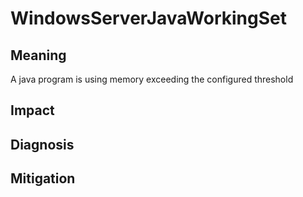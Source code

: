 # WindowsServerJavaWorkingSet

## Meaning
A java program is using memory exceeding the configured threshold

## Impact

## Diagnosis

## Mitigation

